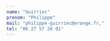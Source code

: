 ```yaml
---
name: "Guirriec"
prenom: "Philippe"
mail: "philippe-guirriec@orange.fr,"
tel: "06 27 57 26 01"
---
```


